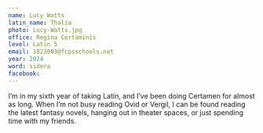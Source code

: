 ```yaml
---
name: Lucy Watts
latin_name: Thalia
photo: Lucy-Watts.jpg
office: Regina Certaminis
level: Latin 5
email: 1823003@fcpsschools.net 
year: 2024
word: sidera
facebook: 
---
```


I’m in my sixth year of taking Latin, and I’ve been doing Certamen for almost as long. When I’m not busy reading Ovid or Vergil, I can be found reading the latest fantasy novels, hanging out in theater spaces, or just spending time with my friends.
